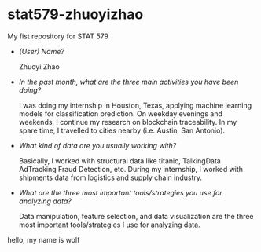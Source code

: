 # stat579-zhuoyizhao 
My fist repository for STAT 579

- *(User) Name?*

  Zhuoyi Zhao

- *In the past month, what are the three main activities you have been doing?*

  I was doing my internship in Houston, Texas, applying machine learning models for classification prediction. On weekday evenings and weekends, I continue my research on blockchain traceability. In my spare time, I travelled to cities nearby (i.e. Austin, San Antonio). 

- *What kind of data are you usually working with?*

  Basically, I worked with structural data like titanic, TalkingData AdTracking Fraud Detection, etc. During my internship, I worked with shipments data from logistics and supply chain industry.

- *What are the three most important tools/strategies you use for analyzing data?*

  Data manipulation, feature selection, and data visualization are the three most important tools/strategies I use for analyzing data. 

hello, my name is wolf

